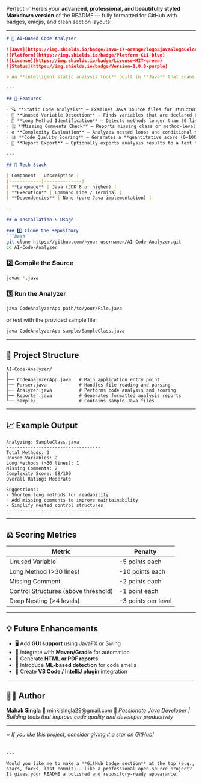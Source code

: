 Perfect ✅ Here’s your **advanced, professional, and beautifully styled Markdown version** of the README — fully formatted for GitHub with badges, emojis, and clean section layouts:

---

````markdown
# 🧠 AI-Based Code Analyzer

![Java](https://img.shields.io/badge/Java-17-orange?logo=java&logoColor=white)
![Platform](https://img.shields.io/badge/Platform-CLI-blue)
![License](https://img.shields.io/badge/License-MIT-green)
![Status](https://img.shields.io/badge/Version-1.0.0-purple)

> An **intelligent static analysis tool** built in **Java** that scans source files to measure code quality, maintainability, and complexity — offering meaningful feedback for developers.

---

## 🚀 Features

- 🔍 **Static Code Analysis** — Examines Java source files for structural and logical issues  
- 🧩 **Unused Variable Detection** — Finds variables that are declared but never used  
- 📏 **Long Method Identification** — Detects methods longer than 30 lines  
- 🗒️ **Missing Comments Check** — Reports missing class or method-level documentation  
- ⚙️ **Complexity Evaluation** — Analyzes nested loops and conditional structures  
- 📊 **Code Quality Scoring** — Generates a **quantitative score (0–100)** for each file  
- 🧾 **Report Export** — Optionally exports analysis results to a text file  

---

## 🧰 Tech Stack

| Component | Description |
|------------|--------------|
| **Language** | Java (JDK 8 or higher) |
| **Execution** | Command Line / Terminal |
| **Dependencies** | None (pure Java implementation) |

---

## ⚙️ Installation & Usage

### 1️⃣ Clone the Repository
```bash
git clone https://github.com/<your-username>/AI-Code-Analyzer.git
cd AI-Code-Analyzer
````

### 2️⃣ Compile the Source

```bash
javac *.java
```

### 3️⃣ Run the Analyzer

```bash
java CodeAnalyzerApp path/to/your/File.java
```

or test with the provided sample file:

```bash
java CodeAnalyzerApp sample/SampleClass.java
```

---

## 📂 Project Structure

```
AI-Code-Analyzer/
│
├── CodeAnalyzerApp.java   # Main application entry point
├── Parser.java            # Handles file reading and parsing
├── Analyzer.java          # Performs code analysis and scoring
├── Reporter.java          # Generates formatted analysis reports
└── sample/                # Contains sample Java files
```

---

## 📈 Example Output

```
Analyzing: SampleClass.java
-----------------------------------
Total Methods: 3
Unused Variables: 2
Long Methods (>30 lines): 1
Missing Comments: 2
Complexity Score: 68/100
Overall Rating: Moderate

Suggestions:
- Shorten long methods for readability
- Add missing comments to improve maintainability
- Simplify nested control structures
-----------------------------------
```

---

## ⚖️ Scoring Metrics

| Metric                               | Penalty             |
| ------------------------------------ | ------------------- |
| Unused Variable                      | -5 points each      |
| Long Method (>30 lines)              | -10 points each     |
| Missing Comment                      | -2 points each      |
| Control Structures (above threshold) | -1 point each       |
| Deep Nesting (>4 levels)             | -3 points per level |

---

## 💡 Future Enhancements

* 🖥️ Add **GUI support** using JavaFX or Swing
* 🧩 Integrate with **Maven/Gradle** for automation
* 📄 Generate **HTML or PDF reports**
* 🤖 Introduce **ML-based detection** for code smells
* 🔌 Create **VS Code / IntelliJ plugin** integration

---

## 🧑‍💻 Author

**Mahak Singla**
📧 [minkisingla29@gmail.com](mailto:minkisingla29@gmail.com)
💼 *Passionate Java Developer | Building tools that improve code quality and developer productivity*

---

⭐ *If you like this project, consider giving it a star on GitHub!*

```

---

Would you like me to make a **GitHub badge section** at the top (e.g., stars, forks, last commit) — like a professional open-source project? It gives your README a polished and repository-ready appearance.
```
